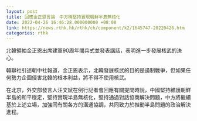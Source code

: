 ```yaml
---
layout: post
title: 回應金正恩言論　中方稱堅持實現朝鮮半島無核化
date: 2022-04-26 16:46:28.000000000 +08:00
link: https://news.rthk.hk/rthk/ch/component/k2/1645747-20220426.htm
categories: rthk
---
```


北韓領袖金正恩出席建軍90周年閱兵式並發表講話，表明進一步發展核武的決心。

韓聯社引述朝中社報道，金正恩表示，北韓發展核武的目的是遏制戰爭，但如果任何勢力企圖侵害北韓的根本利益，將不得不使用核武。

在北京，外交部發言人汪文斌在例行記者會回應有關提問時說，中國堅持維護朝鮮半島的和平穩定，堅持實現半島無核化，堅持通過對話協商解決問題，中方將繼續基於上述立場，加強同有關各方的溝通協調，共同致力於推動半島問題的政治解決進程。

